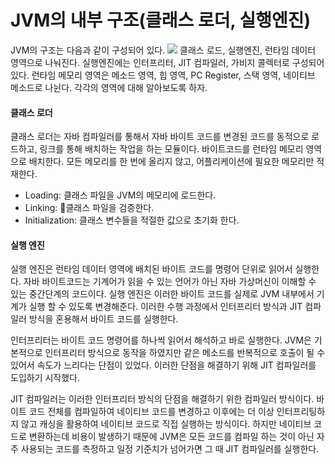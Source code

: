 # JVM의 내부 구조(클래스 로더, 실행엔진)
JVM의 구조는 다음과 같이 구성되어 있다.
![](https://github-production-user-asset-6210df.s3.amazonaws.com/82080962/371750601-81da04e7-62ee-42f5-aa9a-eafa08a77970.png?X-Amz-Algorithm=AWS4-HMAC-SHA256&X-Amz-Credential=AKIAVCODYLSA53PQK4ZA%2F20240928%2Fus-east-1%2Fs3%2Faws4_request&X-Amz-Date=20240928T103150Z&X-Amz-Expires=300&X-Amz-Signature=eb1dfbe98e7ec23ca05b4ac5344b0f1fb2021e4e2a8d2fb73d98f6810d8c84c8&X-Amz-SignedHeaders=host)<!-- {"width":483} -->
클래스 로드, 실행엔진, 런타임 데이터 영역으로 나눠진다. 실행엔진에는 인터프리터, JIT 컴파일러, 가비지 콜렉터로 구성되어있다. 런타임 메모리 영역은 메소드 영역, 힙 영역, PC Register, 스택 영역, 네이티브 메소드로 나뉜다. 각각의 영역에 대해 알아보도록 하자.

#### 클래스 로더
클래스 로더는 자바 컴파일러를 통해서 자바 바이트 코드를 변경된 코드를 동적으로 로드하고, 링크를 통해 배치하는 작업을 하는 모듈이다. 바이트코드를 런타임 메모리 영역으로 배치한다. 모든 메모리를 한 번에 올리지 않고, 어플리케이션에 필요한 메모리만 적재한다.
- Loading: 클래스 파일을 JVM의 메모리에 로드한다.
- Linking: 클래스 파일을 검증한다.
- Initialization: 클래스 변수들을 적절한 값으로 초기화 한다.

#### 실행 엔진
실행 엔진은 런타임 데이터 영역에 배치된 바이트 코드를 명령어 단위로 읽어서 실행한다. 자바 바이트코드는 기계어가 읽을 수 있는 언어가 아닌 자바 가상머신이 이해할 수 있는 중간단계의 코드이다. 실행 엔진은 이러한 바이트 코드를 실제로 JVM 내부에서 기계가 실행 할 수 있도록 변경해준다. 이러한 수행 과정에서 인터프리터 방식과 JIT 컴파일러 방식을 혼용해서 바이트 코드를 실행한다. 

인터프리터는 바이트 코드 명령어를 하나씩 읽어서 해석하고 바로 실행한다. JVM은 기본적으로 인터프리터 방식으로 동작을 하였지만 같은 메소드를 반복적으로 호출이 될 수 있어서 속도가 느리다는 단점이 있었다. 이러한 단점을 해결하기 위해 JIT 컴파일러를 도입하기 시작했다.

JIT 컴파일러는 이러한 인터프리터 방식의 단점을 해결하기 위한 컴파일러 방식이다. 바이트 코드 전체를 컴파일하여 네이티브 코드를 변경하고 이후에는 더 이상 인터프리팅하지 않고 캐싱을 활용하여 네이티브 코드로 직접 실행하는 방식이다. 하지만 네이티브 코드로 변환하는데 비용이 발생하기 때문에 JVM은 모든 코드를 컴파일 하는 것이 아닌 자주 사용되는 코드를 측정하고 일정 기준치가 넘어가면 그 때 JIT 컴파일러를 실행한다.

